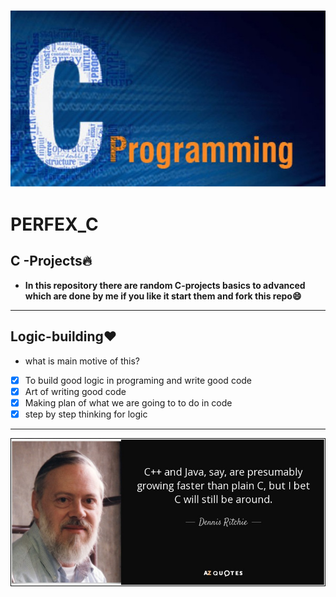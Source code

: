  ![pic](img/image.png)
# PERFEX_C
## C -Projects:fire:
- **In this repository there are  random C-projects basics to advanced which are done by me if you like it start them and fork this repo:smile:**
***
## Logic-building:heart:
- what is  main motive of this? 
- [x] To build good logic in programing and write good code
- [x] Art of writing good code  
- [x] Making plan of what we are going to to do in code 
- [x] step by step thinking for logic
***
![pic](img2/image.png)




